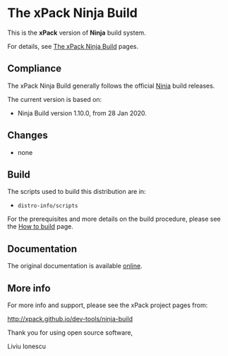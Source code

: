 # The xPack Ninja Build

This is the **xPack** version of **Ninja** build system.

For details, see
[The xPack Ninja Build](https://xpack.github.io/ninja-build/) pages.

## Compliance

The xPack Ninja Build generally follows the official
[Ninja](http://ninja-build.org) build releases.

The current version is based on:

- Ninja Build version 1.10.0, from 28 Jan 2020.

## Changes

- none

## Build

The scripts used to build this distribution are in:

- `distro-info/scripts`

For the prerequisites and more details on the build procedure, please see the
[How to build](https://github.com/xpack-dev-tools/ninja-build-xpack/blob/xpack/README-BUILD.md) page.

## Documentation

The original documentation is available
[online](https://ninja-build.org/manual.html).

## More info

For more info and support, please see the xPack project pages from:

  http://xpack.github.io/dev-tools/ninja-build

Thank you for using open source software,

Liviu Ionescu
